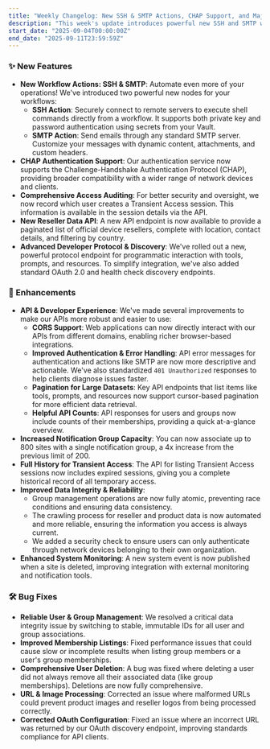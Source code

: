 ```yaml
---
title: "Weekly Changelog: New SSH & SMTP Actions, CHAP Support, and Major API Upgrades"
description: "This week's update introduces powerful new SSH and SMTP workflow actions, adds CHAP authentication support, and delivers major API and security enhancements."
start_date: "2025-09-04T00:00:00Z"
end_date: "2025-09-11T23:59:59Z"
---
```


### ✨ New Features

*   **New Workflow Actions: SSH & SMTP**: Automate even more of your operations! We've introduced two powerful new nodes for your workflows:
    *   **SSH Action**: Securely connect to remote servers to execute shell commands directly from a workflow. It supports both private key and password authentication using secrets from your Vault.
    *   **SMTP Action**: Send emails through any standard SMTP server. Customize your messages with dynamic content, attachments, and custom headers.
*   **CHAP Authentication Support**: Our authentication service now supports the Challenge-Handshake Authentication Protocol (CHAP), providing broader compatibility with a wider range of network devices and clients.
*   **Comprehensive Access Auditing**: For better security and oversight, we now record which user creates a Transient Access session. This information is available in the session details via the API.
*   **New Reseller Data API**: A new API endpoint is now available to provide a paginated list of official device resellers, complete with location, contact details, and filtering by country.
*   **Advanced Developer Protocol & Discovery**: We've rolled out a new, powerful protocol endpoint for programmatic interaction with tools, prompts, and resources. To simplify integration, we've also added standard OAuth 2.0 and health check discovery endpoints.

### 🚀 Enhancements

*   **API & Developer Experience**: We've made several improvements to make our APIs more robust and easier to use:
    *   **CORS Support**: Web applications can now directly interact with our APIs from different domains, enabling richer browser-based integrations.
    *   **Improved Authentication & Error Handling**: API error messages for authentication and actions like SMTP are now more descriptive and actionable. We've also standardized `401 Unauthorized` responses to help clients diagnose issues faster.
    *   **Pagination for Large Datasets**: Key API endpoints that list items like tools, prompts, and resources now support cursor-based pagination for more efficient data retrieval.
    *   **Helpful API Counts**: API responses for users and groups now include counts of their memberships, providing a quick at-a-glance overview.
*   **Increased Notification Group Capacity**: You can now associate up to 800 sites with a single notification group, a 4x increase from the previous limit of 200.
*   **Full History for Transient Access**: The API for listing Transient Access sessions now includes expired sessions, giving you a complete historical record of all temporary access.
*   **Improved Data Integrity & Reliability**:
    *   Group management operations are now fully atomic, preventing race conditions and ensuring data consistency.
    *   The crawling process for reseller and product data is now automated and more reliable, ensuring the information you access is always current.
    *   We added a security check to ensure users can only authenticate through network devices belonging to their own organization.
*   **Enhanced System Monitoring**: A new system event is now published when a site is deleted, improving integration with external monitoring and notification tools.

### 🛠️ Bug Fixes

*   **Reliable User & Group Management**: We resolved a critical data integrity issue by switching to stable, immutable IDs for all user and group associations.
*   **Improved Membership Listings**: Fixed performance issues that could cause slow or incomplete results when listing group members or a user's group memberships.
*   **Comprehensive User Deletion**: A bug was fixed where deleting a user did not always remove all their associated data (like group memberships). Deletions are now fully comprehensive.
*   **URL & Image Processing**: Corrected an issue where malformed URLs could prevent product images and reseller logos from being processed correctly.
*   **Corrected OAuth Configuration**: Fixed an issue where an incorrect URL was returned by our OAuth discovery endpoint, improving standards compliance for API clients.
